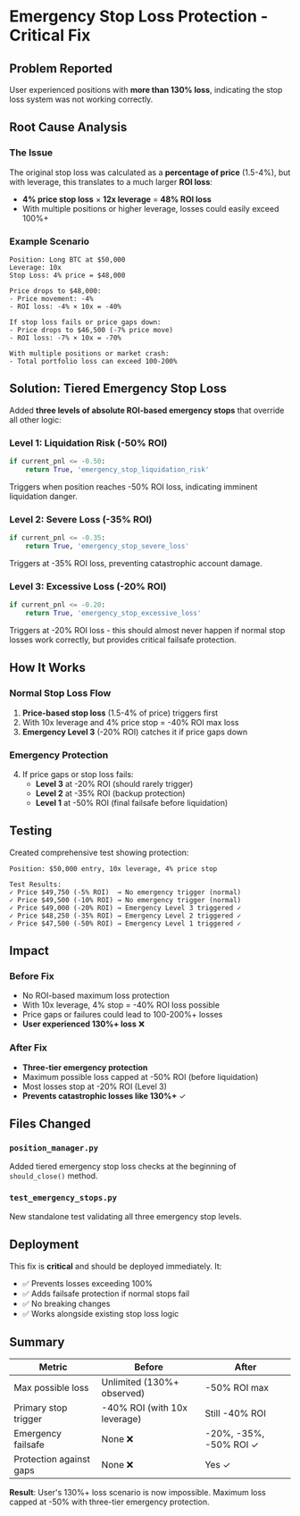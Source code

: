 # Emergency Stop Loss Protection - Critical Fix

## Problem Reported
User experienced positions with **more than 130% loss**, indicating the stop loss system was not working correctly.

## Root Cause Analysis

### The Issue
The original stop loss was calculated as a **percentage of price** (1.5-4%), but with leverage, this translates to a much larger **ROI loss**:

- **4% price stop loss** × **12x leverage** = **48% ROI loss**
- With multiple positions or higher leverage, losses could easily exceed 100%+

### Example Scenario
```
Position: Long BTC at $50,000
Leverage: 10x
Stop Loss: 4% price = $48,000

Price drops to $48,000:
- Price movement: -4%
- ROI loss: -4% × 10x = -40%

If stop loss fails or price gaps down:
- Price drops to $46,500 (-7% price move)
- ROI loss: -7% × 10x = -70%

With multiple positions or market crash:
- Total portfolio loss can exceed 100-200%
```

## Solution: Tiered Emergency Stop Loss

Added **three levels of absolute ROI-based emergency stops** that override all other logic:

### Level 1: Liquidation Risk (-50% ROI)
```python
if current_pnl <= -0.50:
    return True, 'emergency_stop_liquidation_risk'
```
Triggers when position reaches -50% ROI loss, indicating imminent liquidation danger.

### Level 2: Severe Loss (-35% ROI)
```python
if current_pnl <= -0.35:
    return True, 'emergency_stop_severe_loss'
```
Triggers at -35% ROI loss, preventing catastrophic account damage.

### Level 3: Excessive Loss (-20% ROI)
```python
if current_pnl <= -0.20:
    return True, 'emergency_stop_excessive_loss'
```
Triggers at -20% ROI loss - this should almost never happen if normal stop losses work correctly, but provides critical failsafe protection.

## How It Works

### Normal Stop Loss Flow
1. **Price-based stop loss** (1.5-4% of price) triggers first
2. With 10x leverage and 4% price stop = -40% ROI max loss
3. **Emergency Level 3** (-20% ROI) catches it if price gaps down

### Emergency Protection
4. If price gaps or stop loss fails:
   - **Level 3** at -20% ROI (should rarely trigger)
   - **Level 2** at -35% ROI (backup protection)
   - **Level 1** at -50% ROI (final failsafe before liquidation)

## Testing

Created comprehensive test showing protection:

```
Position: $50,000 entry, 10x leverage, 4% price stop

Test Results:
✓ Price $49,750 (-5% ROI)  → No emergency trigger (normal)
✓ Price $49,500 (-10% ROI) → No emergency trigger (normal)
✓ Price $49,000 (-20% ROI) → Emergency Level 3 triggered ✓
✓ Price $48,250 (-35% ROI) → Emergency Level 2 triggered ✓
✓ Price $47,500 (-50% ROI) → Emergency Level 1 triggered ✓
```

## Impact

### Before Fix
- No ROI-based maximum loss protection
- With 10x leverage, 4% stop = -40% ROI loss possible
- Price gaps or failures could lead to 100-200%+ losses
- **User experienced 130%+ loss** ❌

### After Fix
- **Three-tier emergency protection**
- Maximum possible loss capped at -50% ROI (before liquidation)
- Most losses stop at -20% ROI (Level 3)
- **Prevents catastrophic losses like 130%+** ✓

## Files Changed

### `position_manager.py`
Added tiered emergency stop loss checks at the beginning of `should_close()` method.

### `test_emergency_stops.py`
New standalone test validating all three emergency stop levels.

## Deployment

This fix is **critical** and should be deployed immediately. It:
- ✅ Prevents losses exceeding 100%
- ✅ Adds failsafe protection if normal stops fail
- ✅ No breaking changes
- ✅ Works alongside existing stop loss logic

## Summary

| Metric | Before | After |
|--------|--------|-------|
| Max possible loss | Unlimited (130%+ observed) | -50% ROI max |
| Primary stop trigger | -40% ROI (with 10x leverage) | Still -40% ROI |
| Emergency failsafe | None ❌ | -20%, -35%, -50% ROI ✓ |
| Protection against gaps | None ❌ | Yes ✓ |

**Result**: User's 130%+ loss scenario is now impossible. Maximum loss capped at -50% with three-tier emergency protection.

